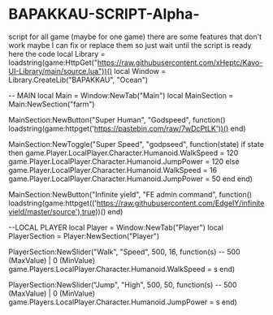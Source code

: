 # BAPAKKAU-SCRIPT-Alpha-
script for all game (maybe for one game)
there are some features that don't work maybe I can fix or replace them so just wait until the script is ready
here the code
local Library = loadstring(game:HttpGet("https://raw.githubusercontent.com/xHeptc/Kavo-UI-Library/main/source.lua"))()
local Window = Library.CreateLib("BAPAKKAU", "Ocean")

-- MAIN
local Main = Window:NewTab("Main")
local MainSection = Main:NewSection("farm")


MainSection:NewButton("Super Human", "Godspeed", function()
    loadstring(game:httpget('https://pastebin.com/raw/7wDcPtLK'))()
end)

MainSection:NewToggle("Super Speed", "godpseed", function(state)
    if state then
        game.Player.LocalPlayer.Character.Humanoid.WalkSpeed = 120
        game.Player.LocalPlayer.Character.Humanoid.JumpPower = 120
    else
        game.Player.LocalPlayer.Character.Humanoid.WalkSpeed = 16
        game.Player.LocalPlayer.Character.Humanoid.JumpPower = 50
    end
end)

MainSection:NewButton("Infinite yield", "FE admin command", function()
loadstring(game:httpget(('https://raw.githubusercontent.com/EdgeIY/infiniteyield/master/source'),true))()
end)


--LOCAL PLAYER
local Player = Window:NewTab("Player")
local PlayerSection = Player:NewSection("Player")

PlayerSection:NewSlider("Walk", "Speed", 500, 16, function(s) -- 500 (MaxValue) | 0 (MinValue)
    game.Players.LocalPlayer.Character.Humanoid.WalkSpeed = s
end)

PlayerSection:NewSlider("Jump", "High", 500, 50, function(s) -- 500 (MaxValue) | 0 (MinValue)
    game.Players.LocalPlayer.Character.Humanoid.JumpPower = s
end)
